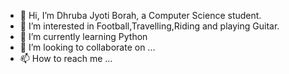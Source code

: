 - 👋 Hi, I’m Dhruba Jyoti Borah, a Computer Science student.
- 👀 I’m interested in Football,Travelling,Riding and playing Guitar.
- 🌱 I’m currently learning Python
- 💞️ I’m looking to collaborate on ...
- 📫 How to reach me ...

<!---
Dhruba6060/Dhruba6060 is a ✨ special ✨ repository because its `README.md` (this file) appears on your GitHub profile.
You can click the Preview link to take a look at your changes.
--->
